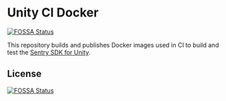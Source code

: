 # Unity CI Docker
[![FOSSA Status](https://app.fossa.com/api/projects/git%2Bgithub.com%2Fgetsentry%2Funity-docker.svg?type=shield)](https://app.fossa.com/projects/git%2Bgithub.com%2Fgetsentry%2Funity-docker?ref=badge_shield)


This repository builds and publishes Docker images used in CI to build and test the [Sentry SDK for Unity](https://github.com/getsentry/sentry-unity).


## License
[![FOSSA Status](https://app.fossa.com/api/projects/git%2Bgithub.com%2Fgetsentry%2Funity-docker.svg?type=large)](https://app.fossa.com/projects/git%2Bgithub.com%2Fgetsentry%2Funity-docker?ref=badge_large)